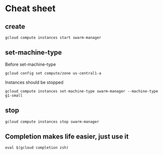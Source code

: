 # Cheat sheet
## create
```
gcloud compute instances start swarm-manager
```
## set-machine-type

Before set-machine-type
```
gcloud config set compute/zone us-central1-a
```
Instances should be stopped
```
gcloud compute instances set-machine-type swarm-manager --machine-type g1-small
```
## stop
```
gcloud compute instances stop swarm-manager
```
## Completion makes life easier, just use it
```
eval $(gcloud completion zsh)
```
